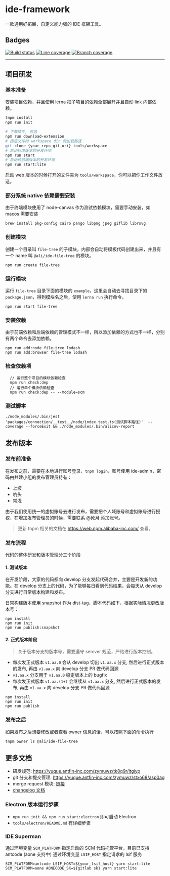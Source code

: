 # ide-framework

一款通用好拓展，自定义能力强的 IDE 框架工具。

## Badges

[![Build status][build-status-image]][aone-ci-url]
[![Line coverage][line-coverage-image]][aone-ci-url]
[![Branch coverage][branch-coverage-image]][aone-ci-url]

[aone-ci-url]: https://aone-api.alibaba-inc.com/ak/testservice/api/badge/link?repo=git@gitlab.alibaba-inc.com:kaitian/ide-framework.git
[build-status-image]: https://aone-api.alibaba-inc.com/ak/testservice/api/badge/query?repo=git@gitlab.alibaba-inc.com:kaitian/ide-framework.git&type=%E6%9E%84%E5%BB%BA%E7%8A%B6%E6%80%81
[line-coverage-image]: https://aone-api.alibaba-inc.com/ak/testservice/api/badge/query?repo=git@gitlab.alibaba-inc.com:kaitian/ide-framework.git&type=%E5%8D%95%E6%B5%8B%E8%A1%8C%E8%A6%86%E7%9B%96%E7%8E%87
[branch-coverage-image]: https://aone-api.alibaba-inc.com/ak/testservice/api/badge/query?repo=git@gitlab.alibaba-inc.com:kaitian/ide-framework.git&type=%E5%8D%95%E6%B5%8B%E5%88%86%E6%94%AF%E8%A6%86%E7%9B%96%E7%8E%87

--------------------

## 项目研发
### 基本准备
安装项目依赖，并且使用 lerna 把子项目的依赖全部展开并且自动 link 内部依赖。

```bash
tnpm install
npm run init

# 下载插件, 可选
npm run download-extension
# 指定文件树 workspace dir 的加载路径
git clone {your_repo_git_uri} tools/workspace
# 启动标准版本的开发环境
npm run start
# 启动纯前端版本的开发环境
npm run start:lite
```

启动 web 版本的时候打开的文件夹为 `tools/workspace`，你可以把你工作文件放这。

### 部分系统 native 依赖需要安装

由于终端模块使用了 node-canvas 作为测试依赖模块，需要手动安装，如 macos 需要安装

```shell
brew install pkg-config cairo pango libpng jpeg giflib librsvg
```

### 创建模块
创建一个目录叫 `file-tree` 的子模块，内部会自动将模板代码创建出来，并且有一个 name 叫 `@ali/ide-file-tree` 的模块。

```
npm run create file-tree
```

### 运行模块
运行 `file-tree` 目录下面的模块的 `example`，这里会自动去寻找目录下的 `package.json`，得到模块名之后，使用 `lerna run` 执行命令。

```
npm run start file-tree
```

### 安装依赖
由于前端依赖和后端依赖的管理模式不一样，所以添加依赖的方式也不一样，分别有两个命令去添加依赖。

```
npm run add:node file-tree lodash
npm run add:browser file-tree lodash
```

### 检查依赖项

```
  // 运行整个项目的模块依赖检查
  npm run check:dep
  // 运行单个模块依赖检查
  npm run check:dep -- --module=scm
```

### 测试脚本
`./node_modules/.bin/jest 'packages/connection/__test__/node/index.test.ts(测试脚本路径)'  --coverage --forceExit && ./node_modules/.bin/alicov-report`

## 发布版本

### 发布前准备

在发布之前，需要在本地进行账号登录，`tnpm login`，账号使用 ide-admin，密码由共建小组的发布管理员持有：
- 上坡
- 吭头
- 常浅

由于我们使用统一的虚拟账号去进行发布，需要把个人域账号和虚拟账号进行授权，在增加发布管理员的时候，需要联系 @死月 添加账号。

> 更新 tnpm 相关的文档在 https://web.npm.alibaba-inc.com/ 查看。

### 发布流程
代码的整体研发和版本管理分三个阶段

#### 1. 测试版本
在开发阶段，大家的代码都向 develop 分支发起代码合并，主要是开发新的功能。在 develop 分支上的代码，为了能够每日看到代码结果，会每天从 develop 分支进行日常版本构建和发布。

日常构建版本使用 snapshot 作为 dist-tag，脚本代码如下，根据实际情况更改版本号：

```shell
npm install
npm run init
npm run publish:snapshot
```

#### 2. 正式版本阶段
> 关于版本分支的版本号，需要遵守 semver 规范，严格进行版本控制。

* 每次发正式版本 `v1.aa.0` 会从 develop 切出 `v1.aa.x` 分支, 然后进行正式版本的发布, 再由 `v1.aa.x` 向 develop 分支 PR 做代码回源
* `v1.aa.x` 分支用于 `v1.aa.0` 稳定版本上的 bugfix
* 每次发正式版本 `v1.aa.(1+)` 会继续从 `v1.aa.x` 分支, 然后进行正式版本的发布, 再由 `v1.aa.x` 向 develop 分支 PR 做代码回源

```
npm install
npm run init
npm run publish
```

### 发布之后
如果发布之后想要修改或者查看 owner 信息的话，可以按照下面的命令执行

```
tnpm owner ls @ali/ide-file-tree
```


## 更多文档
- 研发规范: https://yuque.antfin-inc.com/zymuwz/tk8q9r/ltgiyp
- git 分支和提交管理: https://yuque.antfin-inc.com/zymuwz/stxo68/asp0ag
- merge request 模块: [链接](/.antcode/PULL_REQUEST_TEMPLATE.md)
- [changelog 文档](https://yuque.antfin-inc.com/ide-framework/integration/changelog)

### Electron 版本运行步骤
- `npm run init && npm run start:electron` 即可启动 Electron
- `tools/electron/README.md` 有详细步骤

### IDE Superman

通过环境变量 `SCM_PLATFORM` 指定启动的 SCM 代码托管平台，目前已支持 antcode (aone 支持中)
通过环境变量 `LSIF_HOST` 指定请求的 lsif 服务

```
SCM_PLATFORM=antcode LSIF_HOST=${your_lsif_host} yarn start:lite
SCM_PLATFORM=aone AONECODE_SK=${gitlab sk} yarn start:lite
```
